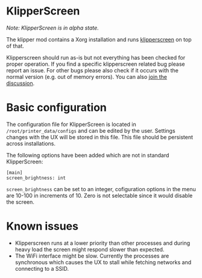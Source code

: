 # KlipperScreen

*_Note: KlipperScreen is in alpha state._*

The klipper mod contains a Xorg installation and runs [klipperscreen](https://github.com/KlipperScreen/KlipperScreen) on top of that.

Klipperscreen should run as-is but not everything has been checked for proper operation. If you find a specific klipperscreen related bug please report an issue. For other bugs please also check if it occurs with the normal version (e.g. out of memory errors). You can also [join the discussion](https://github.com/xblax/flashforge_adm5_klipper_mod/discussions/12).

# Basic configuration

The configuration file for KlipperScreen is located in `/root/printer_data/configs` and can be edited by the user. Settings changes with the UX will be stored in this file. This file should be persistent across installations.

The following options have been added which are not in standard KlipperScreen:

```
[main]
screen_brightness: int
```

`screen_brightness` can be set to an integer, cofiguration options in the menu are 10-100 in increments of 10. Zero is not selectable since it would disable the screen.

# Known issues

* Klipperscreen runs at a lower priority than other processes and during heavy load the screen might respond slower than expected.
* The WiFi interface might be slow. Currently the processes are synchronous which causes the UX to stall while fetching networks and connecting to a SSID.

